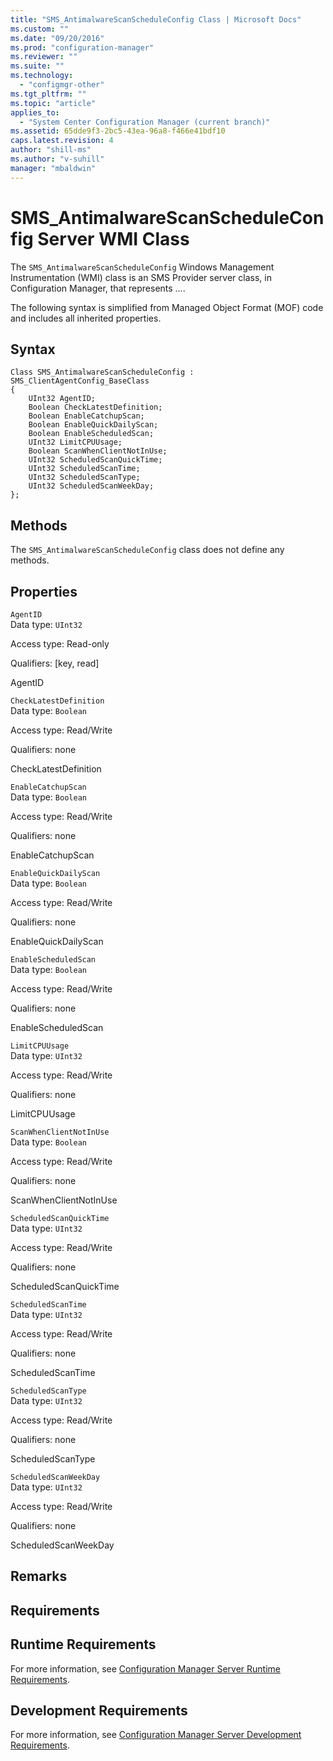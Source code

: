 ```yaml
---
title: "SMS_AntimalwareScanScheduleConfig Class | Microsoft Docs"
ms.custom: ""
ms.date: "09/20/2016"
ms.prod: "configuration-manager"
ms.reviewer: ""
ms.suite: ""
ms.technology:
  - "configmgr-other"
ms.tgt_pltfrm: ""
ms.topic: "article"
applies_to:
  - "System Center Configuration Manager (current branch)"
ms.assetid: 65dde9f3-2bc5-43ea-96a8-f466e41bdf10
caps.latest.revision: 4
author: "shill-ms"
ms.author: "v-suhill"
manager: "mbaldwin"
---
```

# SMS_AntimalwareScanScheduleConfig Server WMI Class
The `SMS_AntimalwareScanScheduleConfig` Windows Management Instrumentation (WMI) class is an SMS Provider server class, in Configuration Manager, that represents ….  

 The following syntax is simplified from Managed Object Format (MOF) code and includes all inherited properties.  

## Syntax  

```  
Class SMS_AntimalwareScanScheduleConfig : SMS_ClientAgentConfig_BaseClass  
{  
    UInt32 AgentID;  
    Boolean CheckLatestDefinition;  
    Boolean EnableCatchupScan;  
    Boolean EnableQuickDailyScan;  
    Boolean EnableScheduledScan;  
    UInt32 LimitCPUUsage;  
    Boolean ScanWhenClientNotInUse;  
    UInt32 ScheduledScanQuickTime;  
    UInt32 ScheduledScanTime;  
    UInt32 ScheduledScanType;  
    UInt32 ScheduledScanWeekDay;  
};  
```  

## Methods  
 The `SMS_AntimalwareScanScheduleConfig` class does not define any methods.  

## Properties  
 `AgentID`  
 Data type: `UInt32`  

 Access type: Read-only  

 Qualifiers: [key, read]  

 AgentID    

 `CheckLatestDefinition`  
 Data type: `Boolean`  

 Access type: Read/Write  

 Qualifiers: none  

 CheckLatestDefinition    

 `EnableCatchupScan`  
 Data type: `Boolean`  

 Access type: Read/Write  

 Qualifiers: none  

 EnableCatchupScan    

 `EnableQuickDailyScan`  
 Data type: `Boolean`  

 Access type: Read/Write  

 Qualifiers: none  

 EnableQuickDailyScan    

 `EnableScheduledScan`  
 Data type: `Boolean`  

 Access type: Read/Write  

 Qualifiers: none  

 EnableScheduledScan    

 `LimitCPUUsage`  
 Data type: `UInt32`  

 Access type: Read/Write  

 Qualifiers: none  

 LimitCPUUsage    

 `ScanWhenClientNotInUse`  
 Data type: `Boolean`  

 Access type: Read/Write  

 Qualifiers: none  

 ScanWhenClientNotInUse    

 `ScheduledScanQuickTime`  
 Data type: `UInt32`  

 Access type: Read/Write  

 Qualifiers: none  

 ScheduledScanQuickTime    

 `ScheduledScanTime`  
 Data type: `UInt32`  

 Access type: Read/Write  

 Qualifiers: none  

 ScheduledScanTime    

 `ScheduledScanType`  
 Data type: `UInt32`  

 Access type: Read/Write  

 Qualifiers: none  

 ScheduledScanType    

 `ScheduledScanWeekDay`  
 Data type: `UInt32`  

 Access type: Read/Write  

 Qualifiers: none  

 ScheduledScanWeekDay    

## Remarks  

## Requirements  

## Runtime Requirements  
 For more information, see [Configuration Manager Server Runtime Requirements](../../../../../develop/core/reqs/server-runtime-requirements.md).  

## Development Requirements  
 For more information, see [Configuration Manager Server Development Requirements](../../../../../develop/core/reqs/server-development-requirements.md).
